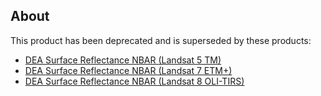 ## About
This product has been deprecated and is superseded by these products:  
* [DEA Surface Reflectance NBAR (Landsat 5 TM)](/data/product/dea-surface-reflectance-nbar-landsat-5-tm/)
* [DEA Surface Reflectance NBAR (Landsat 7 ETM+)](/data/product/dea-surface-reflectance-nbar-landsat-7-etm/)
* [DEA Surface Reflectance NBAR (Landsat 8 OLI-TIRS)](/data/product/dea-surface-reflectance-nbar-landsat-8-oli-tirs/)


